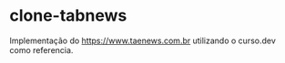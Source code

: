 # clone-tabnews

Implementação do https://www.taenews.com.br utilizando o curso.dev
 como referencia.
